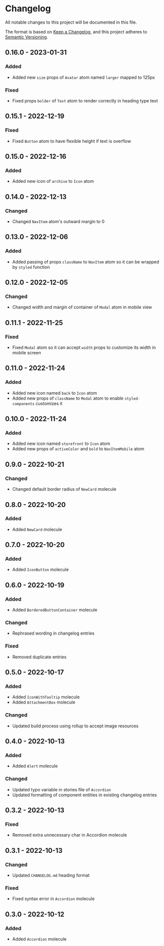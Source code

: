 # Changelog

All notable changes to this project will be documented in this file.

The format is based on [Keep a Changelog](https://keepachangelog.com/en/1.0.0/),
and this project adheres to [Semantic Versioning](https://semver.org/spec/v2.0.0.html).

## 0.16.0 - 2023-01-31

### Added

- Added new `size` props of `Avatar` atom named `larger` mapped to 125px

### Fixed

- Fixed props `bolder` of `Text` atom to render correctly in heading type text

## 0.15.1 - 2022-12-19

### Fixed

- Fixed `Button` atom to have flexible height if text is overflow

## 0.15.0 - 2022-12-16

### Added

- Added new icon of `archive` to `Icon` atom

## 0.14.0 - 2022-12-13

### Changed

- Changed `NavItem` atom's outward margin to 0

## 0.13.0 - 2022-12-06

### Added

- Added passing of props `className` to `NavItem` atom so it can be wrapped by `styled` function

## 0.12.0 - 2022-12-05

### Changed

- Changed width and margin of container of `Modal` atom in mobile view

## 0.11.1 - 2022-11-25

### Fixed

- Fixed `Modal` atom so it can accept `width` props to customize its width in mobile screen

## 0.11.0 - 2022-11-24

### Added

- Added new icon named `back` to `Icon` atom
- Added new props of `className` to `Modal` atom to enable `styled-components` customizes it

## 0.10.0 - 2022-11-24

### Added

- Added new icon named `storefront` to `Icon` atom
- Added new props of `activeColor` and `bold` to `NavItemMobile` atom

## 0.9.0 - 2022-10-21

### Changed

- Changed default border radius of `NewCard` molecule

## 0.8.0 - 2022-10-20

### Added

- Added `NewCard` molecule

## 0.7.0 - 2022-10-20

### Added

- Added `IconButton` molecule

## 0.6.0 - 2022-10-19

### Added

- Added `BorderedButtonContainer` molecule

### Changed

- Rephrased wording in changelog entries

### Fixed

- Removed duplicate entries

## 0.5.0 - 2022-10-17

### Added

- Added `IconWithTooltip` molecule
- Added `AttachmentBox` molecule

### Changed

- Updated build process using rollup to accept image resources

## 0.4.0 - 2022-10-13

### Added

- Added `Alert` molecule

### Changed

- Updated typo variable in stories file of `Accordion`
- Updated formatting of component entities in existing changelog entries

## 0.3.2 - 2022-10-13

### Fixed

- Removed extra unnecessary char in Accordion molecule

## 0.3.1 - 2022-10-13

### Changed

- Updated `CHANGELOG.md` heading format

### Fixed

- Fixed syntax error in `Accordion` molecule

## 0.3.0 - 2022-10-12

### Added

- Added `Accordion` molecule
